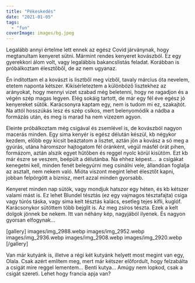 ```yaml
---
title: "Pékeskedés"
date: "2021-01-05"
tags: 
  - "fun"
coverImage: images/bg.jpeg
---
```


Legalább annyi értelme lett ennek az egész Covid járványnak, hogy megtanultam kenyeret sütni. Mármint rendes kenyeret kovászból. Ez egy gyerekkori álom volt, vagy legalábbis bakancslistás feladat. Korábban is próbálkoztam élesztőből, de az nem ugyanaz.

Én indítottam el a kovászt is lisztből meg vízből, tavaly március óta nevelem, etetem naponta kétszer. Kikísérleteztem a különböző lisztekhez az arányokat, hogy mennyi vizet szabad még beletenni, hogy ne ragadjon és a végén szép magas legyen. Elég sokáig tartott, de már egy fél éve egész jó kenyereket sütök. Karácsonyra kaptam egy, nem is tudom mi ez, szakajtót. Na attól hosszúkás lesz és szép csíkos, mert belenyomódik a nádba a formázás után, és meg is marad ha nem vizezem agyon.

Eleinte próbálkoztam még csigával és zsemlével is, de kovászból nagyon macerás minden. Egy sima kenyér is egész délután készül, kb négykor kezdem, előbb egy kicsit beáztatom a lisztet, aztán jön a kovász a só meg a gyúrás, utána háromszor hajtogatom fél óránként, végül másfél órát pihen, formázom, aztán alszik egyet hűtőben és reggel nyolc körül kisütöm. Ezt kb már észre se veszem, beépült a délutánba. Na ehhez képest...  a csigákat kenegetni kell, minden fenét belegyúrni meg csinálni vele, állandóan foglalja az asztalt, nem nekem való. Mióta viszont megint lehet élesztőt kapni, jobban felpörgött a biznisz, mert azzal minden gyorsabb.

Kenyeret minden nap sütök, vagy mondjuk hatszor egy héten, és kb kétszer valami mást is. Ez lehet Blundel tésztás (ez egy vajmagos tésztafajta) csiga vagy túrós táska, vagy sima kelt tésztás kalács, esetleg tejes kifli, kuglóf. Karácsonykor sütöttem több bejglit is. Az meg zsíros tészta. Ezek a kelt dolgok jönnek be nekem. Itt van néhány kép, nagyjából ilyenek. És nagyon gyorsan elfogynak...

[gallery]
  images/img_2988.webp
  images/img_2952.webp
  images/img_2936.webp
  images/img_2908.webp
  images/img_2920.webp
[/gallery]

Van már kutyánk is, illetve a régi két kutyánk helyett most megint van egy, Olala. Csak azért említem meg, mert már kétszer előfordult, hogy felzabálta a csigát mire reggel lementem... Benti kutya... Amúgy nem lopkod, csak a csigát szereti. Lehet hogy francia apja van?
